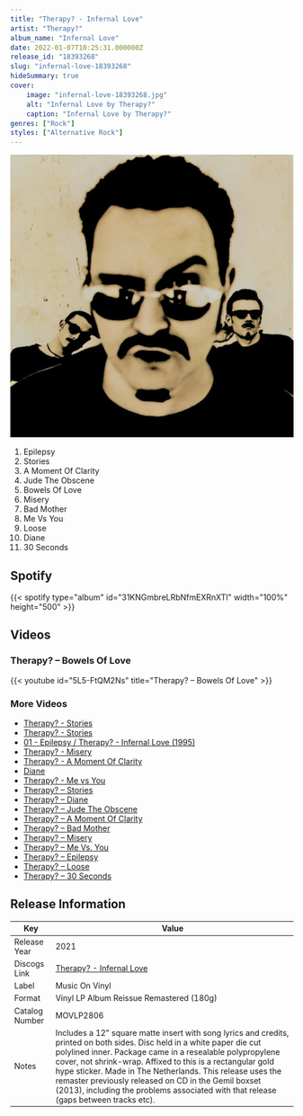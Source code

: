 ```yaml
---
title: "Therapy? - Infernal Love"
artist: "Therapy?"
album_name: "Infernal Love"
date: 2022-01-07T10:25:31.000000Z
release_id: "18393268"
slug: "infernal-love-18393268"
hideSummary: true
cover:
    image: "infernal-love-18393268.jpg"
    alt: "Infernal Love by Therapy?"
    caption: "Infernal Love by Therapy?"
genres: ["Rock"]
styles: ["Alternative Rock"]
---
```


![Infernal Love by Therapy?](infernal-love-18393268.jpg)

<!-- section break -->

1. Epilepsy
2. Stories
3. A Moment Of Clarity
4. Jude The Obscene
5. Bowels Of Love
6. Misery
7. Bad Mother
8. Me Vs You
9. Loose
10. Diane
11. 30 Seconds

<!-- section break -->


## Spotify
{{< spotify type="album" id="31KNGmbreLRbNfmEXRnXTl" width="100%" height="500" >}}



## Videos
### Therapy? – Bowels Of Love
{{< youtube id="5L5-FtQM2Ns" title="Therapy? – Bowels Of Love" >}}<br>

### More Videos

- [Therapy? -  Stories](https://www.youtube.com/watch?v=aBRfZvi_sqQ)
- [Therapy? - Stories](https://www.youtube.com/watch?v=ewxIPQfDBT4)
- [01 - Epilepsy / Therapy? - Infernal Love (1995)](https://www.youtube.com/watch?v=UX8dkGlmJKw)
- [Therapy? - Misery](https://www.youtube.com/watch?v=wURfvocG4FI)
- [Therapy? - A Moment Of Clarity](https://www.youtube.com/watch?v=NIyKgzTum0w)
- [Diane](https://www.youtube.com/watch?v=EQeyFHnO5Qw)
- [Therapy? - Me vs You](https://www.youtube.com/watch?v=RQ4l_Z8Qnds)
- [Therapy? – Stories](https://www.youtube.com/watch?v=NE6NgYd5xuM)
- [Therapy? – Diane](https://www.youtube.com/watch?v=p_pwLEVttw4)
- [Therapy? – Jude The Obscene](https://www.youtube.com/watch?v=xFFUw5pikVc)
- [Therapy? –  A Moment Of Clarity](https://www.youtube.com/watch?v=iX-dFTTZncg)
- [Therapy? – Bad Mother](https://www.youtube.com/watch?v=dwIi73N3bGs)
- [Therapy? – Misery](https://www.youtube.com/watch?v=f21BMM5zCfE)
- [Therapy? – Me Vs. You](https://www.youtube.com/watch?v=CArG5lnXxtc)
- [Therapy? – Epilepsy](https://www.youtube.com/watch?v=rEaMCT971Dc)
- [Therapy? – Loose](https://www.youtube.com/watch?v=55PXTJxbYhA)
- [Therapy? – 30 Seconds](https://www.youtube.com/watch?v=cvg9lvnmAmY)


## Release Information
|  Key           | Value                                                |
| ---------------| ---------------------------------------------------- |
| Release Year   | 2021                                   |
| Discogs Link   | [Therapy? - Infernal Love](https://www.discogs.com/release/18393268-Therapy-Infernal-Love) |
| Label          | Music On Vinyl |
| Format         | Vinyl LP Album Reissue Remastered (180g) |
| Catalog Number | MOVLP2806 |
| Notes | Includes a 12" square matte insert with song lyrics and credits, printed on both sides. Disc held in a white paper die cut polylined inner. Package came in a resealable polypropylene cover, not shrink-wrap. Affixed to this is a rectangular gold hype sticker.  Made in The Netherlands.  This release uses the remaster previously released on CD in the Gemil boxset (2013), including the problems associated with that release (gaps between tracks etc). |